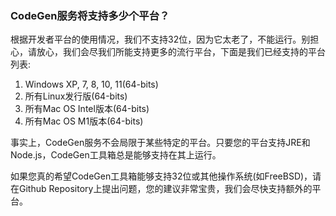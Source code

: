 ### CodeGen服务将支持多少个平台？

根据开发者平台的使用情况，我们不支持32位，因为它太老了，不能运行。别担心，请放心，我们会尽我们所能支持更多的流行平台，下面是我们已经支持的平台列表:

1. Windows XP, 7, 8, 10, 11(64-bits)
1. 所有Linux发行版(64-bits)
1. 所有Mac OS Intel版本(64-bits)
1. 所有Mac OS M1版本(64-bits)

事实上，CodeGen服务不会局限于某些特定的平台。只要您的平台支持JRE和Node.js，CodeGen工具箱总是能够支持在其上运行。

如果您真的希望CodeGen工具箱能够支持32位或其他操作系统(如FreeBSD)，请在Github Repository上提出问题，您的建议非常宝贵，我们会尽快支持额外的平台。
